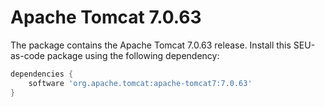 # Apache Tomcat 7.0.63

The package contains the Apache Tomcat 7.0.63 release. Install this SEU-as-code package using the following dependency:
```groovy
dependencies {
	software 'org.apache.tomcat:apache-tomcat7:7.0.63'
}
```
